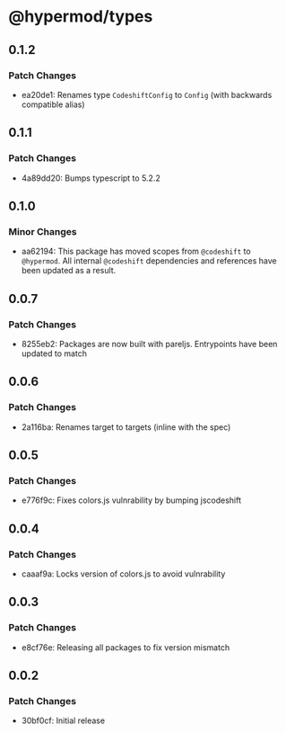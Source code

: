 # @hypermod/types

## 0.1.2

### Patch Changes

- ea20de1: Renames type `CodeshiftConfig` to `Config` (with backwards compatible alias)

## 0.1.1

### Patch Changes

- 4a89dd20: Bumps typescript to 5.2.2

## 0.1.0

### Minor Changes

- aa62194: This package has moved scopes from `@codeshift` to `@hypermod`. All internal `@codeshift` dependencies and references have been updated as a result.

## 0.0.7

### Patch Changes

- 8255eb2: Packages are now built with pareljs. Entrypoints have been updated to match

## 0.0.6

### Patch Changes

- 2a116ba: Renames target to targets (inline with the spec)

## 0.0.5

### Patch Changes

- e776f9c: Fixes colors.js vulnrability by bumping jscodeshift

## 0.0.4

### Patch Changes

- caaaf9a: Locks version of colors.js to avoid vulnrability

## 0.0.3

### Patch Changes

- e8cf76e: Releasing all packages to fix version mismatch

## 0.0.2

### Patch Changes

- 30bf0cf: Initial release
